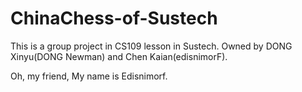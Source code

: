 # ChinaChess-of-Sustech
This is a group project in CS109 lesson in Sustech. Owned by DONG Xinyu(DONG Newman) and Chen Kaian(edisnimorF).

Oh, my friend, My name is Edisnimorf.
